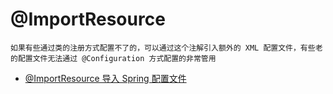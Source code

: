 


# @ImportResource

    如果有些通过类的注册方式配置不了的，可以通过这个注解引入额外的 XML 配置文件，有些老的配置文件无法通过 @Configuration 方式配置的非常管用

* [@ImportResource 导入 Spring 配置文件](http://c.biancheng.net/spring_boot/import-spring-config.html)
